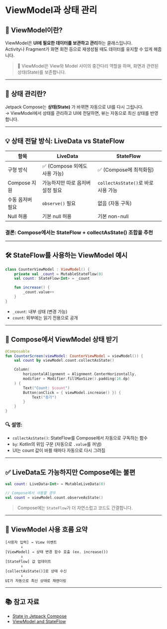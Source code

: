 # ViewModel과 상태 관리

## 🎯 ViewModel이란?

ViewModel은 **UI에 필요한 데이터를 보관하고 관리**하는 클래스입니다.  
Activity나 Fragment가 화면 회전 등으로 재생성될 때도 데이터를 유지할 수 있게 해줍니다.

> 📌 ViewModel은 View와 Model 사이의 중간다리 역할을 하며, 화면과 관련된 상태(State)를 보존합니다.

---

## 🔄 상태 관리란?

Jetpack Compose는 **상태(State)** 가 바뀌면 자동으로 UI를 다시 그립니다.  
→ ViewModel에서 상태를 관리하고 UI에 전달하면, 뷰는 자동으로 최신 상태를 반영합니다.

---

## 💡 상태 전달 방식: LiveData vs StateFlow

| 항목 | LiveData | StateFlow |
|------|----------|-----------|
| 구형 방식 | ✅ (Compose 외에도 사용 가능) | ✅ (Compose에 최적화됨) |
| Compose 지원 | 가능하지만 따로 옵저버 설정 필요 | `collectAsState()`로 바로 사용 가능 |
| 수동 옵저버 필요 | `observe()` 필요 | 없음 (자동 구독) |
| Null 허용 | 기본 null 허용 | 기본 non-null |

### 결론: **Compose에서는 StateFlow + collectAsState() 조합을 추천**

---

## 🛠️ StateFlow를 사용하는 ViewModel 예시

```kotlin
class CounterViewModel : ViewModel() {
    private val _count = MutableStateFlow(0)
    val count: StateFlow<Int> = _count

    fun increase() {
        _count.value++
    }
}
````

* `_count`: 내부 상태 (변경 가능)
* `count`: 외부에는 읽기 전용으로 공개

---

## 🧱 Compose에서 ViewModel 상태 받기

```kotlin
@Composable
fun CounterScreen(viewModel: CounterViewModel = viewModel()) {
    val count by viewModel.count.collectAsState()

    Column(
        horizontalAlignment = Alignment.CenterHorizontally,
        modifier = Modifier.fillMaxSize().padding(16.dp)
    ) {
        Text("Count: $count")
        Button(onClick = { viewModel.increase() }) {
            Text("증가")
        }
    }
}
```

### 🔍 설명:

* `collectAsState()`: StateFlow를 Compose에서 자동으로 구독하는 함수
* `by`: Kotlin의 위임 구문 (자동으로 `.value`를 꺼냄)
* UI는 count 값이 바뀔 때마다 자동으로 다시 그려짐

---

## ✅ LiveData도 가능하지만 Compose에는 불편

```kotlin
val count: LiveData<Int> = MutableLiveData(0)

// Compose에서 사용할 경우
val count = viewModel.count.observeAsState()
```

> Compose에는 `StateFlow`가 더 자연스럽고 코드도 간결합니다.

---

## 🧭 ViewModel 사용 흐름 요약

```
[사용자 입력] → View 이벤트
       ↓
[ViewModel] → 상태 변경 함수 호출 (ex. increase())
       ↓
[StateFlow] 값 업데이트
       ↓
[collectAsState()]로 상태 수신
       ↓
UI가 자동으로 최신 상태로 재렌더링
```

---

## 📚 참고 자료

* [State in Jetpack Compose](https://developer.android.com/jetpack/compose/state)
* [ViewModel and StateFlow](https://developer.android.com/topic/libraries/architecture/viewmodel)
